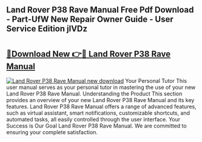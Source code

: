 ## Land Rover P38 Rave Manual Free Pdf Download - Part-UfW New Repair Owner Guide - User Service Edition jlVDz

# <h2><a href="http://bc5476.oget.top/?id=Land+Rover+P38+Rave+Manual">🔗Download New 👉🔴 Land Rover P38 Rave Manual</a></h2>

[![Land Rover P38 Rave Manual new download](https://i.imgur.com/5g1atiW.png)](http://bc5476.oget.top/?id=Land+Rover+P38+Rave+Manual)
Your Personal Tutor This user manual serves as your personal tutor in mastering the use of your new Land Rover P38 Rave Manual. Understanding the Product This section provides an overview of your new Land Rover P38 Rave Manual and its key features. Land Rover P38 Rave Manual offers a range of advanced features, such as virtual assistant, smart notifications, customizable shortcuts, and automated tasks, all easily controlled through the user interface. Your Success is Our Goal Land Rover P38 Rave Manual. We are committed to ensuring your complete satisfaction.
